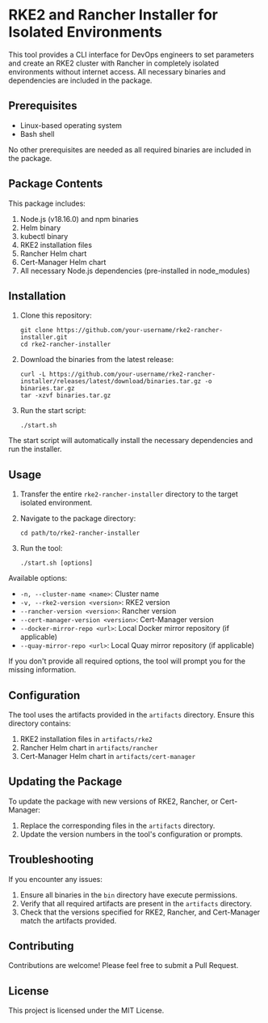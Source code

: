 # RKE2 and Rancher Installer for Isolated Environments

This tool provides a CLI interface for DevOps engineers to set parameters and create an RKE2 cluster with Rancher in completely isolated environments without internet access. All necessary binaries and dependencies are included in the package.

## Prerequisites

- Linux-based operating system
- Bash shell

No other prerequisites are needed as all required binaries are included in the package.

## Package Contents

This package includes:

1. Node.js (v18.16.0) and npm binaries
2. Helm binary
3. kubectl binary
4. RKE2 installation files
5. Rancher Helm chart
6. Cert-Manager Helm chart
7. All necessary Node.js dependencies (pre-installed in node_modules)

## Installation

1. Clone this repository:
   ```
   git clone https://github.com/your-username/rke2-rancher-installer.git
   cd rke2-rancher-installer
   ```

2. Download the binaries from the latest release:
   ```
   curl -L https://github.com/your-username/rke2-rancher-installer/releases/latest/download/binaries.tar.gz -o binaries.tar.gz
   tar -xzvf binaries.tar.gz
   ```

3. Run the start script:
   ```
   ./start.sh
   ```

The start script will automatically install the necessary dependencies and run the installer.
## Usage

1. Transfer the entire `rke2-rancher-installer` directory to the target isolated environment.

2. Navigate to the package directory:
   ```
   cd path/to/rke2-rancher-installer
   ```

3. Run the tool:
   ```
   ./start.sh [options]
   ```

Available options:

- `-n, --cluster-name <name>`: Cluster name
- `-v, --rke2-version <version>`: RKE2 version
- `--rancher-version <version>`: Rancher version
- `--cert-manager-version <version>`: Cert-Manager version
- `--docker-mirror-repo <url>`: Local Docker mirror repository (if applicable)
- `--quay-mirror-repo <url>`: Local Quay mirror repository (if applicable)

If you don't provide all required options, the tool will prompt you for the missing information.

## Configuration

The tool uses the artifacts provided in the `artifacts` directory. Ensure this directory contains:

1. RKE2 installation files in `artifacts/rke2`
2. Rancher Helm chart in `artifacts/rancher`
3. Cert-Manager Helm chart in `artifacts/cert-manager`

## Updating the Package

To update the package with new versions of RKE2, Rancher, or Cert-Manager:

1. Replace the corresponding files in the `artifacts` directory.
2. Update the version numbers in the tool's configuration or prompts.

## Troubleshooting

If you encounter any issues:

1. Ensure all binaries in the `bin` directory have execute permissions.
2. Verify that all required artifacts are present in the `artifacts` directory.
3. Check that the versions specified for RKE2, Rancher, and Cert-Manager match the artifacts provided.

## Contributing

Contributions are welcome! Please feel free to submit a Pull Request.

## License

This project is licensed under the MIT License.
